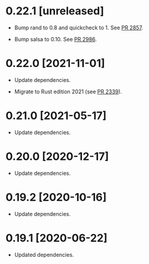 # 0.22.1 [unreleased]

- Bump rand to 0.8 and quickcheck to 1. See [PR 2857].

- Bump salsa to 0.10. See [PR 2986].

[PR 2857]: https://github.com/libp2p/rust-libp2p/pull/2857
[PR 2986]: https://github.com/libp2p/rust-libp2p/pull/2986

# 0.22.0 [2021-11-01]

- Update dependencies.

- Migrate to Rust edition 2021 (see [PR 2339]).

[PR 2339]: https://github.com/libp2p/rust-libp2p/pull/2339

# 0.21.0 [2021-05-17]

- Update dependencies.

# 0.20.0 [2020-12-17]

- Update dependencies.

# 0.19.2 [2020-10-16]

- Update dependencies.

# 0.19.1 [2020-06-22]

- Updated dependencies.
